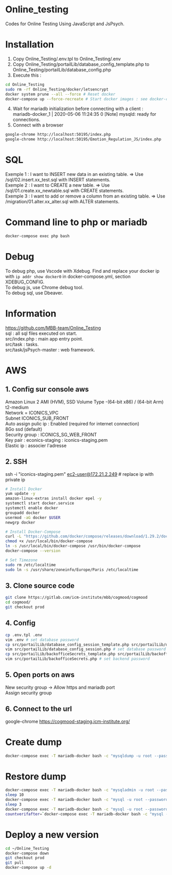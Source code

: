 # Online_testing
Codes for Online Testing Using JavaScript and JsPsych.

# Installation
1. Copy Online_Testing/.env.tpl to Online_Testing/.env   
2. Copy Online_Testing/portailLib/database_config_template.php to Online_Testing/portailLib/database_config.php   
3. Execute this :   
```bash
cd Online_Testing
sudo rm -rf Online_Testing/docker/letsencrypt
docker system prune --all --force # Reset docker
docker-compose up --force-recreate # Start docker images : see docker-compose.yml
```
4. Wait for mariadb initialization before connecting with a client :   
mariadb-docker_1  | 2020-05-06 11:24:35 0 [Note] mysqld: ready for connections.   
5. Connect with a browser
```bash
google-chrome http://localhost:50195/index.php
google-chrome http://localhost:50195/Emotion_Regulation_JS/index.php
```

# SQL
Exemple 1 : I want to INSERT new data in an existing table. => Use /sql/02.insert.xx_test.sql with INSERT statements.   
Exemple 2 : I want to CREATE a new table. => Use /sql/01.create.xx_newtable.sql with CREATE statements.   
Exemple 3 : I want to add or remove a column from an existing table. => Use /migration/01.alter.xx_alter.sql with ALTER statements.

# Command line to php or mariadb
```bash
docker-compose exec php bash
```

# Debug
To debug php, use Vscode with Xdebug. Find and replace your docker ip with `ip addr show docker0` in docker-compose.yml, section XDEBUG_CONFIG.   
To debug js, use Chrome debug tool.   
To debug sql, use Dbeaver.

# Information
https://github.com/MBB-team/Online_Testing   
sql : all sql files executed on start.   
src/index.php : main app entry point.   
src/task : tasks.   
src/task/jsPsych-master : web framework.   


# AWS
## 1. Config sur console aws
Amazon Linux 2 AMI (HVM), SSD Volume Type -(64-bit x86) / (64-bit Arm)   
t2-medium   
Network = ICONICS_VPC  
Subnet ICONICS_SUB_FRONT   
Auto assign pulic ip : Enabled (required for internet connection)   
8Go ssd (default)   
Security group : ICONICS_SG_WEB_FRONT   
Key pair : econics-staging : iconics-staging.pem   
Elastic ip : associer l'adresse

## 2. SSH
ssh -i "iconics-staging.pem" ec2-user@172.21.2.249 # replace ip with private ip
```bash
# Install Docker
yum update -y
amazon-linux-extras install docker epel -y
systemctl start docker.service
systemctl enable docker
groupadd docker
usermod -aG docker $USER
newgrp docker

# Install Docker-Compose
curl -L "https://github.com/docker/compose/releases/download/1.29.2/docker-compose-$(uname -s)-$(uname -m)" -o /usr/local/bin/docker-compose
chmod +x /usr/local/bin/docker-compose
ln -s /usr/local/bin/docker-compose /usr/bin/docker-compose
docker-compose --version

# Set Timezone
sudo rm /etc/localtime   
sudo ln -s /usr/share/zoneinfo/Europe/Paris /etc/localtime
```

## 3. Clone source code
```bash
git clone https://gitlab.com/icm-institute/mbb/cogmood/cogmood
cd cogmood/   
git checkout prod
```

## 4. Config
```bash
cp .env.tpl .env
vim .env # set database password
cp src/portailLib/database_config_session_template.php src/portailLib/database_config_session.php
vim src/portailLib/database_config_session.php # set database password
cp src/portailLib/backofficeSecrets_template.php src/portailLib/backofficeSecrets.php
vim src/portailLib/backofficeSecrets.php # set backend password
```

## 5. Open ports on aws
New security group -> Allow https and mariadb port   
Assign security group

## 6. Connect to the url
google-chrome https://cogmood-staging.icm-institute.org/


# Create dump
```bash
docker-compose exec -T mariadb-docker bash -c "mysqldump -u root --password=${SQLpassword} databaseEmo > /save/dumps/${NOW}_refresh_dump.sql"
```

# Restore dump
```bash
docker-compose exec -T mariadb-docker bash -c "mysqladmin -u root --password=${SQLpassword} -h localhost drop databaseEmo --force"
sleep 10
docker-compose exec -T mariadb-docker bash -c "mysql -u root --password=${SQLpassword} -h localhost -e 'create database databaseEmo;'"
sleep 3
docker-compose exec -T mariadb-docker bash -c "mysql -u root --password=${SQLpassword} -h localhost databaseEmo < /save/dumps/${NOW}_refresh_dump.sql"
countverifafter=`docker-compose exec -T mariadb-docker bash -c "mysql -u root --password=${SQLpassword} -h localhost -e 'select count(*) from databaseEmo.tableEmo;'" |tail -1`
```

# Deploy a new version
```bash
cd ~/Online_Testing   
docker-compose down
git checkout prod   
git pull   
docker-compose up -d   
```

